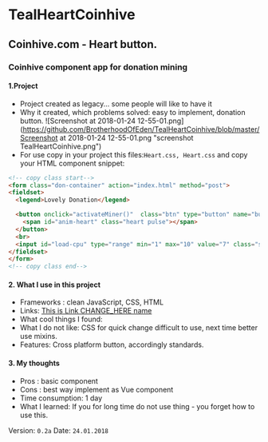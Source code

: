 # TealHeartCoinhive
## Coinhive.com - Heart button.
### Coinhive component app for donation mining

#### 1.Project
 * Project created as legacy... some people will like to have it
 * Why it created, which problems solved: easy to implement, donation button.
 ![Screenshot at 2018-01-24 12-55-01.png](https://github.com/BrotherhoodOfEden/TealHeartCoinhive/blob/master/Screenshot at 2018-01-24 12-55-01.png "screenshot TealHeartCoinhive.png")
 * For use copy in your project this files:`Heart.css, Heart.css` and copy your HTML component snippet:
  ```HTML
  <!-- copy class start-->
  <form class="don-container" action="index.html" method="post">
  <fieldset>
    <legend>Lovely Donation</legend>

    <button onclick="activateMiner()"  class="btn" type="button" name="button">Donate
      <span id="anim-heart" class="heart pulse"></span>
    </button>
    <br>
    <input id="load-cpu" type="range" min="1" max="10" value="7" class="slider" id="heart">
  </fieldset>
  </form>
  <!-- copy class end-->
  ```
#### 2. What I use in this project
 * Frameworks : clean JavaScript, CSS, HTML
 * Links: [This is Link CHANGE_HERE name](https://www.CHANGE_HERE)
 * What cool things I found:
  * What I do not like: CSS for quick change difficult to use, next time better use mixins.
  * Features: Cross platform button, accordingly standards.
#### 3. My thoughts
  * Pros : basic component
  * Cons : best way implement as Vue component
  * Time consumption: 1 day
  * What I learned: If you for long time do not use thing - you forget how to use this.

  Version: `0.2a`
  Date: `24.01.2018`
